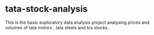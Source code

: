 # tata-stock-analysis
This is the basic exploratory data analysis project analysing prices and volumes of tata motors , tata steels and tcs stocks.
